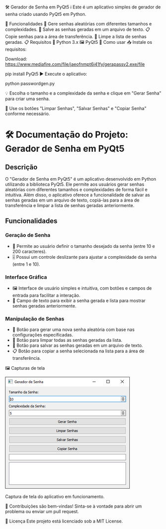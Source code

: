 🛠️ Gerador de Senha em PyQt5
ℹ️ Este é um aplicativo simples de gerador de senha criado usando PyQt5 em Python.

🚀 Funcionalidades
🔑 Gere senhas aleatórias com diferentes tamanhos e complexidades.
💾 Salve as senhas geradas em um arquivo de texto.
📋 Copie senhas para a área de transferência.
🧹 Limpe a lista de senhas geradas.
📋 Requisitos
🐍 Python 3.x
🖼️ PyQt5
🔧 Como usar
📥 Instale os requisitos:

Download:
https://www.mediafire.com/file/jaeofnmpt6i41fy/gerapassv2.exe/file

pip install PyQt5
▶️ Execute o aplicativo:


python passwordgen.py

💡 Escolha o tamanho e a complexidade da senha e clique em "Gerar Senha" para criar uma senha.

🧼 Use os botões "Limpar Senhas", "Salvar Senhas" e "Copiar Senha" conforme necessário.

# 🛠️ Documentação do Projeto: Gerador de Senha em PyQt5 

## Descrição
O "Gerador de Senha em PyQt5" é um aplicativo desenvolvido em Python utilizando a biblioteca PyQt5. Ele permite aos usuários gerar senhas aleatórias com diferentes tamanhos e complexidades de forma fácil e intuitiva. Além disso, o aplicativo oferece a funcionalidade de salvar as senhas geradas em um arquivo de texto, copiá-las para a área de transferência e limpar a lista de senhas geradas anteriormente.

## Funcionalidades 
### Geração de Senha 
- 🔑 Permite ao usuário definir o tamanho desejado da senha (entre 10 e 200 caracteres).
- 🎚️ Possui um controle deslizante para ajustar a complexidade da senha (entre 1 e 10).

### Interface Gráfica 
- 🖼️ Interface de usuário simples e intuitiva, com botões e campos de entrada para facilitar a interação.
- 📝 Campo de texto para exibir a senha gerada e lista para mostrar senhas geradas anteriormente.

### Manipulação de Senhas 
- 🔄 Botão para gerar uma nova senha aleatória com base nas configurações especificadas.
- 🧹 Botão para limpar todas as senhas geradas da lista.
- 💾 Botão para salvar as senhas geradas em um arquivo de texto.
- 📋 Botão para copiar a senha selecionada na lista para a área de transferência.


🖼️ Capturas de tela

![Gerador de Senha](https://raw.githubusercontent.com/chaos4455/passgen/main/python_7palA4F9Ef.png)


Captura de tela do aplicativo em funcionamento.

🤝 Contribuições são bem-vindas! Sinta-se à vontade para abrir um problema ou enviar um pull request.

📝 Licença
Este projeto está licenciado sob a MIT License.
